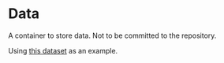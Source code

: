 # Data

A container to store data. Not to be committed to the repository.

Using [this dataset](https://www.kaggle.com/datasets/mmoreaux/audio-cats-and-dogs?resource=download) as an example.
